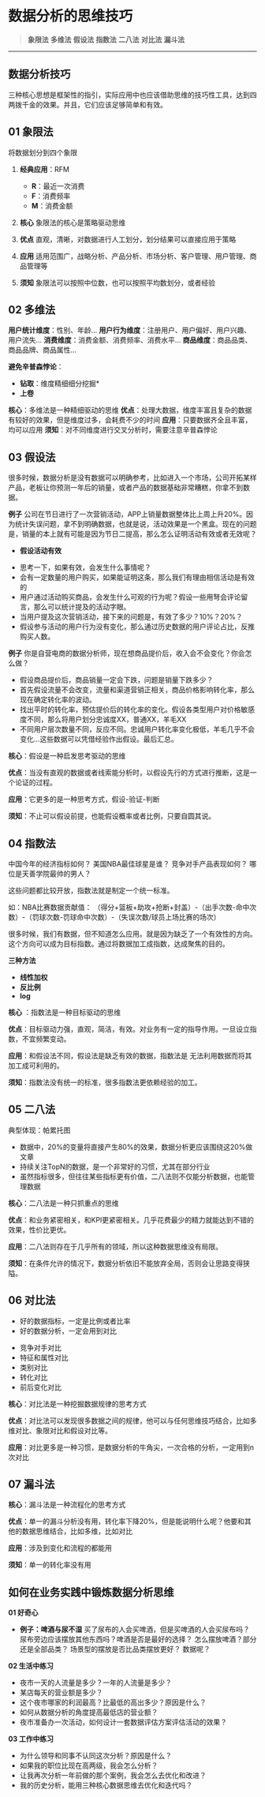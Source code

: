 # 数据分析的思维技巧

> **象限法**
> **多维法**
> **假设法**
> **指数法**
> **二八法**
> **对比法**
> **漏斗法**

---

## 数据分析技巧
三种核心思想是框架性的指引，实际应用中也应该借助思维的技巧性工具，达到四两拨千金的效果。并且，它们应该足够简单和有效。

## 01 象限法
将数据划分到四个象限

1. **经典应用**：RFM
   - **R**：最近一次消费
   - **F**：消费频率
   - **M**：消费金额

2. **核心**
   象限法的核心是策略驱动思维

3. **优点**
   直观，清晰，对数据进行人工划分，划分结果可以直接应用于策略

4. **应用**
   适用范围广，战略分析、产品分析、市场分析、客户管理、用户管理、商品管理等

5. **须知**
   象限法可以按照中位数，也可以按照平均数划分，或者经验


## 02 多维法
**用户统计维度**：性别、年龄...
**用户行为维度**：注册用户、用户偏好、用户兴趣、用户流失...
**消费维度**：消费金额、消费频率、消费水平...
**商品维度**：商品品类、商品品牌、商品属性...

**避免辛普森悖论**：
- **钻取**：维度精细细分挖掘*
- **上卷** 

**核心**：多维法是一种精细驱动的思维
**优点**：处理大数据，维度丰富且复杂的数据有较好的效果，但是维度过多，会耗费不少的时间
**应用**：只要数据齐全且丰富，均可以应用
**须知**：对不同维度进行交叉分析时，需要注意辛普森悖论

## 03 假设法
很多时候，数据分析是没有数据可以明确参考，比如进入一个市场，公司开拓某样产品，老板让你预测一年后的销量，或者产品的数据基础非常糟糕，你拿不到数据。

**例子**
公司在节日进行了一次营销活动，APP上销量数据整体比上周上升20%。因为统计失误问题，拿不到明确数据，也就是说，活动效果是一个黑盒。现在的问题是，销量的本上就有可能是因为节日二提高，那么怎么证明活动有效或者无效呢？
- **假设活动有效**
* 思考一下，如果有效，会发生什么事情呢？
* 会有一定数量的用户购买，如果能证明这条，那么我们有理由相信活动是有效的
* 用户通过活动购买商品，会发生什么可观的行为呢？假设一些用弩会评论留言，那么可以统计提及的活动字眼。
* 当用户提及这次营销活动，接下来的问题是，有效了多少？10%？20%？
* 假设参与活动的用户行为没有变化，那么通过历史数据的用户评论占比，反推购买人数。

**例子**
你是自营电商的数据分析师，现在想商品提价后，收入会不会变化？你会怎么做？
* 假设商品提价后，商品销量一定会下跌，问题是销量下跌多少？
* 首先假设流量不会改变，流量和渠道营销正相关，商品价格影响转化率，那么现在确定转化率的波动。
* 找出平时的转化率，预估提价后的转化率的变化。假设各类型用户对价格敏感度不同，那么将用户划分忠诚度XX，普通XX，羊毛XX
* 不同用户层次数量不同，反应不同。忠诚用户转化率变化极低，羊毛几乎不会变化...这些数据可以凭借经验作出假设。最后汇总。

**核心**：假设是一种启发思考驱动的思维

**优点**：当没有直观的数据或者线索能分析时，以假设先行的方式进行推断，这是一个论证的过程。

**应用**：它更多的是一种思考方式，假设-验证-判断

**须知**：不止可以假设前提，也能假设概率或者比例，只要自圆其说。

## 04 指数法
中国今年的经济指标如何？
美国NBA最佳球星是谁？
竞争对手产品表现如何？
哪位是天善学院最帅的男人？

这些问题都比较开放，指数法就是制定一个统一标准。

如：NBA比赛数据贡献值：
（得分+篮板+助攻+抢断+封盖）-（出手次数-命中次数）-（罚球次数-罚球命中次数）-（失误次数/球员上场比赛的场次）

很多时候，我们有数据，但不知道怎么应用。就是因为缺乏了一个有效性的方向。这个方向可以成为目标指数。通过将数据加工成指数，达成聚焦的目的。

**三种方法**
- **线性加权**
- **反比例**
- **log**

**核心** ：指数法是一种目标驱动的思维

**优点**：目标驱动力强，直观，简洁，有效。对业务有一定的指导作用。一旦设立指数，不宜频繁变动。

**应用**：和假设法不同，假设法是缺乏有效的数据，指数法是 无法利用数据而将其加工成可利用的。

**须知**：指数法没有统一的标准，很多指数法更依赖经验的加工。

## 05 二八法
典型体现：帕累托图

- 数据中，20%的变量将直接产生80%的效果，数据分析更应该围绕这20%做文章
- 持续关注TopN的数据，是一个非常好的习惯，尤其在部分行业
- 虽然指标很多，但往往某些指标更有价值，二八法则不仅能分析数据，也能管理数据

**核心**：二八法是一种只抓重点的思维

**优点**：和业务紧密相关，和KPI更紧密相关。几乎花费最少的精力就能达到不错的效果，性价比更优。

**应用**：二八法则存在于几乎所有的领域，所以这种数据思维没有局限。

**须知**：在条件允许的情况下，数据分析依旧不能放弃全局，否则会让思路变得狭隘。

## 06 对比法
- 好的数据指标，一定是比例或者比率
- 好的数据分析，一定会用到对比

* 竞争对手对比
* 特征和属性对比
* 类别对比
* 转化对比
* 前后变化对比

**核心**：对比法是一种挖掘数据规律的思考方式

**优点**：对比法可以发现很多数据之间的规律，他可以与任何思维技巧结合，比如多维对比、象限对比和假设对比等。

**应用**：对比更多是一种习惯，是数据分析的牛角尖，一次合格的分析，一定用到n次对比

## 07 漏斗法
**核心**：漏斗法是一种流程化的思考方式

**优点**：单一的漏斗分析没有用，转化率下降20%，但是能说明什么呢？他要和其他的数据思维结合，比如多维，比如对比

**应用**：涉及到变化和流程的都能用

**须知**：单一的转化率没有用

## 如何在业务实践中锻炼数据分析思维
**01 好奇心**
- **例子：啤酒与尿不湿**
买了尿布的人会买啤酒，但是买啤酒的人会买尿布吗？
尿布旁边应该摆放其他东西吗？啤酒是否是最好的选择？
怎么摆放啤酒？部分还是全部品类？
场景型的摆放是否比品类摆放更好？
数据呢？

**02 生活中练习**
- 夜市一天的人流量是多少？一年的人流量是多少？
- 某店每天的营业额是多少？
- 这个夜市哪家的利润最高？比最低的高出多少？原因是什么？
- 如何从数据分析的角度提高最低店的营业额？
- 夜市准备办一次活动，如何设计一套数据评估方案评估活动的效果？

**03 工作中练习**
- 为什么领导和同事不认同这次分析？原因是什么？
- 如果我的职位比现在高两级，我会怎么分析？
- 让我再次分析一年前做的那个案例，我会怎么去优化和改进？
- 我的历史分析，能用三种核心数据思维去优化和迭代吗？

